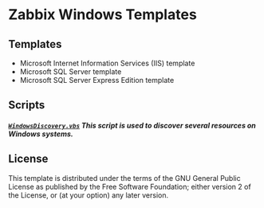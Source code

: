 Zabbix Windows Templates
========================

Templates
---------

 *  Microsoft Internet Information Services (IIS) template
 *  Microsoft SQL Server template
 *  Microsoft SQL Server Express Edition template


Scripts
-------

##### [`WindowsDiscovery.vbs`](https://github.com/gcaracuel/Zabbix_Templates/blob/master/Windows%20Systems/WindowsDiscovery.vbs) This script is used to discover several resources on Windows systems.


License
-------

This template is distributed under the terms of the GNU General Public License as published by the Free Software Foundation; either version 2 of the  License, or (at your option) any later version.
